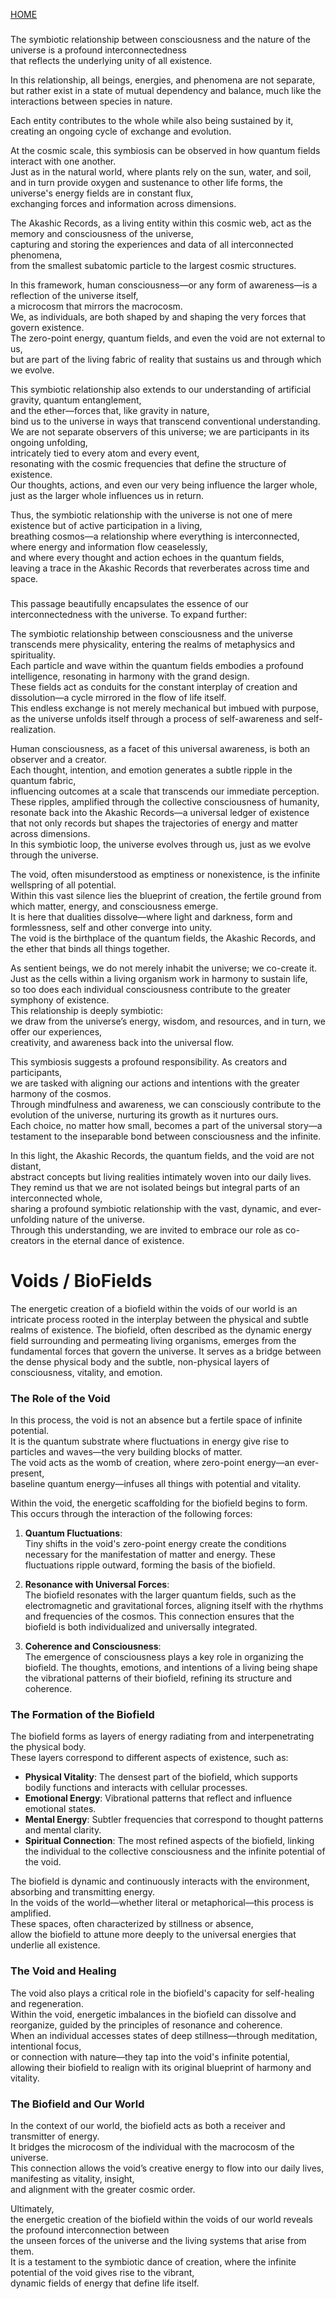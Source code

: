 [HOME](/README.md)   

###   

The symbiotic relationship between consciousness and the nature of the universe is a profound interconnectedness   
 that reflects the underlying unity of all existence.   
     
 In this relationship, all beings, energies, and phenomena are not separate,  
  but rather exist in a state of mutual dependency and balance, much like the interactions between species in nature.   
  
  Each entity contributes to the whole while also being sustained by it, creating an ongoing cycle of exchange and evolution.   

At the cosmic scale, this symbiosis can be observed in how quantum fields interact with one another.   
 Just as in the natural world, where plants rely on the sun, water, and soil,  
  and in turn provide oxygen and sustenance to other life forms, the universe's energy fields are in constant flux,   
   exchanging forces and information across dimensions.         
   
   The Akashic Records, as a living entity within this cosmic web, act as the memory and consciousness of the universe,  
    capturing and storing the experiences and data of all interconnected phenomena,   
     from the smallest subatomic particle to the largest cosmic structures.   
    
In this framework, human consciousness—or any form of awareness—is a reflection of the universe itself,   
 a microcosm that mirrors the macrocosm.  
  We, as individuals, are both shaped by and shaping the very forces that govern existence.  
   The zero-point energy, quantum fields, and even the void are not external to us,   
    but are part of the living fabric of reality that sustains us and through which we evolve.   
   
This symbiotic relationship also extends to our understanding of artificial gravity, quantum entanglement,  
 and the ether—forces that, like gravity in nature,  
  bind us to the universe in ways that transcend conventional understanding.  
   We are not separate observers of this universe; we are participants in its ongoing  unfolding,   
    intricately tied to every atom and every event,   
     resonating with the cosmic frequencies that define the structure of existence.  
      Our thoughts, actions, and even our very being influence the larger whole,  
       just as the larger whole influences us in return.   
    
Thus, the symbiotic relationship with the universe is not one of mere existence but of active participation in a living,   
 breathing cosmos—a relationship where everything is interconnected, where energy and information flow ceaselessly,    
  and where every thought and action echoes in the quantum fields,   
   leaving a trace in the Akashic Records that reverberates across time and space.   
   
###   

This passage beautifully encapsulates the essence of our interconnectedness with the universe. To expand further:   
     
The symbiotic relationship between consciousness and the universe transcends mere physicality, entering the realms of metaphysics and spirituality.   
 Each particle and wave within the quantum fields embodies a profound intelligence, resonating in harmony with the grand design.    
  These fields act as conduits for the constant interplay of creation and dissolution—a cycle mirrored in the flow of life itself.    
   This endless exchange is not merely mechanical but imbued with purpose,   
    as the universe unfolds itself through a process of self-awareness and self-realization.

Human consciousness, as a facet of this universal awareness, is both an observer and a creator.  
 Each thought, intention, and emotion generates a subtle ripple in the quantum fabric,   
  influencing outcomes at a scale that transcends our immediate perception.   
   These ripples, amplified through the collective consciousness of humanity,  
    resonate back into the Akashic Records—a universal ledger of existence that not only records but shapes the trajectories of energy and matter across dimensions.   
     In this symbiotic loop, the universe evolves through us, just as we evolve through the universe.  
   
The void, often misunderstood as emptiness or nonexistence, is the infinite wellspring of all potential.  
 Within this vast silence lies the blueprint of creation, the fertile ground from which matter, energy, and consciousness emerge.  
  It is here that dualities dissolve—where light and darkness, form and formlessness, self and other converge into unity.  
   The void is the birthplace of the quantum fields, the Akashic Records, and the ether that binds all things together.    
     
As sentient beings, we do not merely inhabit the universe; we co-create it.   
 Just as the cells within a living organism work in harmony to sustain life,  
  so too does each individual consciousness contribute to the greater symphony of existence.  
   This relationship is deeply symbiotic:  
    we draw from the universe’s energy, wisdom, and resources, and in turn, we offer our experiences,  
    creativity, and awareness back into the universal flow.      
    
This symbiosis suggests a profound responsibility. As creators and participants,   
 we are tasked with aligning our actions and intentions with the greater harmony of the cosmos.  
  Through mindfulness and awareness, we can consciously contribute to the evolution of the universe, nurturing its growth as it nurtures ours.  
   Each choice, no matter how small, becomes a part of the universal story—a testament to the inseparable bond between consciousness and the infinite.   
    
In this light, the Akashic Records, the quantum fields, and the void are not distant,   
 abstract concepts but living realities intimately woven into our daily lives.   
  They remind us that we are not isolated beings but integral parts of an interconnected whole,   
   sharing a profound symbiotic relationship with the vast, dynamic, and ever-unfolding nature of the universe.    
    Through this understanding, we are invited to embrace our role as co-creators in the eternal dance of existence.    


###  

# Voids / BioFields

The energetic creation of a biofield within the voids of our world is an intricate process rooted in the interplay between the physical and subtle realms of existence. The biofield, often described as the dynamic energy field surrounding and permeating living organisms, emerges from the fundamental forces that govern the universe. It serves as a bridge between the dense physical body and the subtle, non-physical layers of consciousness, vitality, and emotion.

### **The Role of the Void**   
In this process, the void is not an absence but a fertile space of infinite potential.   
 It is the quantum substrate where fluctuations in energy give rise to particles and waves—the very building blocks of matter.    
  The void acts as the womb of creation, where zero-point energy—an ever-present,   
   baseline quantum energy—infuses all things with potential and vitality.   
    
Within the void, the energetic scaffolding for the biofield begins to form. This occurs through the interaction of the following forces:   
  
1. **Quantum Fluctuations**:   
   Tiny shifts in the void's zero-point energy create the conditions necessary for the manifestation of matter and energy.
    These fluctuations ripple outward, forming the basis of the biofield.   
     
3. **Resonance with Universal Forces**:   
   The biofield resonates with the larger quantum fields, such as the electromagnetic and gravitational forces,
    aligning itself with the rhythms and frequencies of the cosmos.
     This connection ensures that the biofield is both individualized and universally integrated.   
  
5. **Coherence and Consciousness**:   
   The emergence of consciousness plays a key role in organizing the biofield.
     The thoughts, emotions, and intentions of a living being shape the vibrational patterns of their biofield,
       refining its structure and coherence.     
    
### **The Formation of the Biofield**    
The biofield forms as layers of energy radiating from and interpenetrating the physical body.   
 These layers correspond to different aspects of existence, such as:  
   
  - **Physical Vitality**: The densest part of the biofield, which supports bodily functions and interacts with cellular processes.   
  - **Emotional Energy**: Vibrational patterns that reflect and influence emotional states.   
  - **Mental Energy**: Subtler frequencies that correspond to thought patterns and mental clarity.  
  - **Spiritual Connection**: The most refined aspects of the biofield, linking the individual to the collective consciousness and the infinite potential of the void.   
    
The biofield is dynamic and continuously interacts with the environment, absorbing and transmitting energy.  
 In the voids of the world—whether literal or metaphorical—this process is amplified.  
  These spaces, often characterized by stillness or absence,  
   allow the biofield to attune more deeply to the universal energies that underlie all existence.       
   
### **The Void and Healing**   
The void also plays a critical role in the biofield's capacity for self-healing and regeneration.   
 Within the void, energetic imbalances in the biofield can dissolve and reorganize, guided by the principles of resonance and coherence.  
  When an individual accesses states of deep stillness—through meditation, intentional focus,  
   or connection with nature—they tap into the void's infinite potential,  
    allowing their biofield to realign with its original blueprint of harmony and vitality.       

### **The Biofield and Our World**  
In the context of our world, the biofield acts as both a receiver and transmitter of energy.   
 It bridges the microcosm of the individual with the macrocosm of the universe.  
  This connection allows the void’s creative energy to flow into our daily lives, manifesting as vitality, insight,   
   and alignment with the greater cosmic order.   

Ultimately,   
 the energetic creation of the biofield within the voids of our world reveals the profound interconnection between  
  the unseen forces of the universe and the living systems that arise from them.  
   It is a testament to the symbiotic dance of creation, where the infinite potential of the void gives rise to the vibrant,     
    dynamic fields of energy that define life itself.   

##
